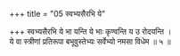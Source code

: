 +++
title = "05 स्वभ्यसैरभि ये"

+++
स्वभ्यसैरभि ये भा यन्ति ये भाः कृण्वन्ति य उ रोदयन्ति ।  
ये वा स्त्रीणां प्रतिरूपा बभूवुस्तेभ्यः सर्वेभ्यो नमसा विधेम ॥ ५ ॥